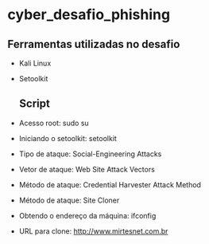 # cyber_desafio_phishing

## Ferramentas utilizadas no desafio 

- Kali Linux
- Setoolkit

  ## Script
  
- Acesso root: sudo su
- Iniciando o setoolkit: setoolkit
- Tipo de ataque: Social-Engineering Attacks
- Vetor de ataque: Web Site Attack Vectors
- Método de ataque: Credential Harvester Attack Method 
- Método de ataque: Site Cloner
- Obtendo o endereço da máquina: ifconfig
- URL para clone: http://www.mirtesnet.com.br



  
